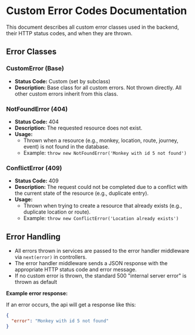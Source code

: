 # Custom Error Codes Documentation

This document describes all custom error classes used in the backend, their HTTP status codes, and when they are thrown.

## Error Classes

### CustomError (Base)

- **Status Code:** Custom (set by subclass)
- **Description:** Base class for all custom errors. Not thrown directly. All other custom errors inherit from this class.

### NotFoundError (404)

- **Status Code:** 404
- **Description:** The requested resource does not exist.
- **Usage:**
  - Thrown when a resource (e.g., monkey, location, route, journey, event) is not found in the database.
  - Example: `throw new NotFoundError('Monkey with id 5 not found')`

### ConflictError (409)

- **Status Code:** 409
- **Description:** The request could not be completed due to a conflict with the current state of the resource (e.g., duplicate entry).
- **Usage:**
  - Thrown when trying to create a resource that already exists (e.g., duplicate location or route).
  - Example: `throw new ConflictError('Location already exists')`

## Error Handling

- All errors thrown in services are passed to the error handler middleware via `next(error)` in controllers.
- The error handler middleware sends a JSON response with the appropriate HTTP status code and error message.
- If no custom error is thrown, the standard 500 "internal server error" is thrown as default

**Example error response:**

If an error occurs, the api will get a response like this:

```json
{
  "error": "Monkey with id 5 not found"
}
```
